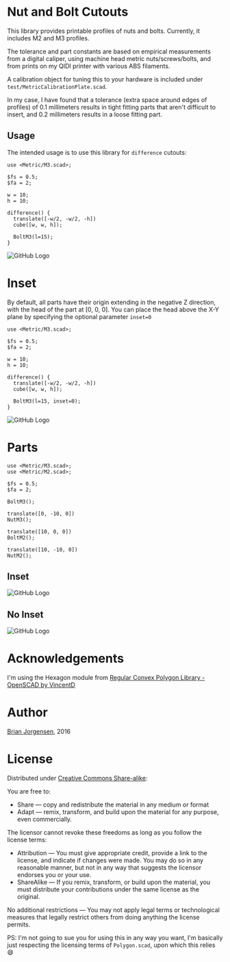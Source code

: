 # Nut and Bolt Cutouts

This library provides printable profiles of nuts and bolts. Currently,
it includes M2 and M3 profiles.

The tolerance and part constants are based on empirical measurements
from a digital caliper, using machine head metric nuts/screws/bolts, and
from prints on my QIDI printer with various ABS filaments.

A calibration object for tuning this to your hardware is included under
`test/MetricCalibrationPlate.scad`.

In my case, I have found that a tolerance (extra space around edges of profiles)
of 0.1 millimeters results in tight fitting parts that aren't difficult to
insert, and 0.2 millimeters results in a loose fitting part.

## Usage

The intended usage is to use this library for `difference` cutouts:

```scad
use <Metric/M3.scad>;

$fs = 0.5;
$fa = 2;

w = 10;
h = 10;

difference() {
  translate([-w/2, -w/2, -h])
  cube([w, w, h]);

  BoltM3(l=15);
}
```

![GitHub Logo](static/images/cube-bolt-inset.png)

# Inset

By default, all parts have their origin extending in the negative Z direction,
with the head of the part at [0, 0, 0]. You can place the head above the X-Y
plane by specifying the optional parameter `inset=0`

```scad
use <Metric/M3.scad>;

$fs = 0.5;
$fa = 2;

w = 10;
h = 10;

difference() {
  translate([-w/2, -w/2, -h])
  cube([w, w, h]);

  BoltM3(l=15, inset=0);
}
```

![GitHub Logo](static/images/cube-bolt-no-inset.png)

# Parts

```scad
use <Metric/M3.scad>;
use <Metric/M2.scad>;

$fs = 0.5;
$fa = 2;

BoltM3();

translate([0, -10, 0])
NutM3();

translate([10, 0, 0])
BoltM2();

translate([10, -10, 0])
NutM2();
```

## Inset
![GitHub Logo](static/images/inset.png)

## No Inset
![GitHub Logo](static/images/no-inset.png)

# Acknowledgements

I'm using the Hexagon module from [Regular Convex Polygon Library - OpenSCAD by VincentD](http://www.thingiverse.com/thing:335968)

# Author

[Brian Jorgensen](https://github.com/b33j0r/), 2016

# License

Distributed under [Creative Commons Share-alike](https://creativecommons.org/licenses/by-sa/3.0/us/):

You are free to:

* Share — copy and redistribute the material in any medium or format
* Adapt — remix, transform, and build upon the material for any purpose, even commercially.

The licensor cannot revoke these freedoms as long as you follow the license terms:

* Attribution — You must give appropriate credit, provide a link to the license, and indicate if changes were made. You may do so in any reasonable manner, but not in any way that suggests the licensor endorses you or your use.
* ShareAlike — If you remix, transform, or build upon the material, you must distribute your contributions under the same license as the original.

No additional restrictions — You may not apply legal terms or technological measures that legally restrict others from doing anything the license permits.

PS: I'm not going to sue you for using this in any way you want, I'm basically just respecting the licensing terms of `Polygon.scad`, upon which this relies :smile:
